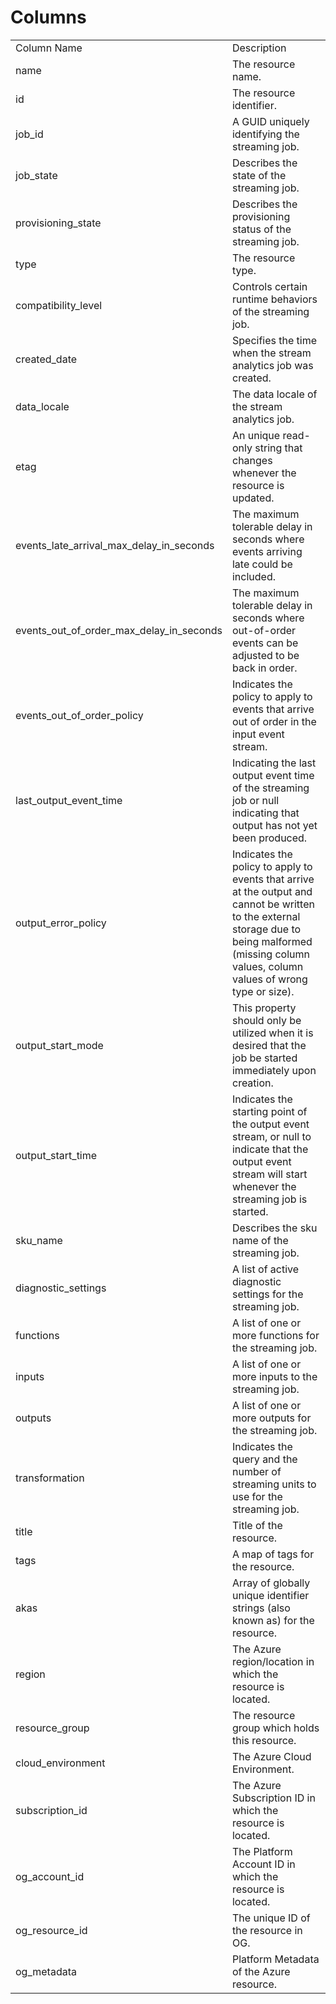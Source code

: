 # Columns  

<table>
	<tr><td>Column Name</td><td>Description</td></tr>
	<tr><td>name</td><td>The resource name.</td></tr>
	<tr><td>id</td><td>The resource identifier.</td></tr>
	<tr><td>job_id</td><td>A GUID uniquely identifying the streaming job.</td></tr>
	<tr><td>job_state</td><td>Describes the state of the streaming job.</td></tr>
	<tr><td>provisioning_state</td><td>Describes the provisioning status of the streaming job.</td></tr>
	<tr><td>type</td><td>The resource type.</td></tr>
	<tr><td>compatibility_level</td><td>Controls certain runtime behaviors of the streaming job.</td></tr>
	<tr><td>created_date</td><td>Specifies the time when the stream analytics job was created.</td></tr>
	<tr><td>data_locale</td><td>The data locale of the stream analytics job.</td></tr>
	<tr><td>etag</td><td>An unique read-only string that changes whenever the resource is updated.</td></tr>
	<tr><td>events_late_arrival_max_delay_in_seconds</td><td>The maximum tolerable delay in seconds where events arriving late could be included.</td></tr>
	<tr><td>events_out_of_order_max_delay_in_seconds</td><td>The maximum tolerable delay in seconds where out-of-order events can be adjusted to be back in order.</td></tr>
	<tr><td>events_out_of_order_policy</td><td>Indicates the policy to apply to events that arrive out of order in the input event stream.</td></tr>
	<tr><td>last_output_event_time</td><td>Indicating the last output event time of the streaming job or null indicating that output has not yet been produced.</td></tr>
	<tr><td>output_error_policy</td><td>Indicates the policy to apply to events that arrive at the output and cannot be written to the external storage due to being malformed (missing column values, column values of wrong type or size).</td></tr>
	<tr><td>output_start_mode</td><td>This property should only be utilized when it is desired that the job be started immediately upon creation.</td></tr>
	<tr><td>output_start_time</td><td>Indicates the starting point of the output event stream, or null to indicate that the output event stream will start whenever the streaming job is started.</td></tr>
	<tr><td>sku_name</td><td>Describes the sku name of the streaming job.</td></tr>
	<tr><td>diagnostic_settings</td><td>A list of active diagnostic settings for the streaming job.</td></tr>
	<tr><td>functions</td><td>A list of one or more functions for the streaming job.</td></tr>
	<tr><td>inputs</td><td>A list of one or more inputs to the streaming job.</td></tr>
	<tr><td>outputs</td><td>A list of one or more outputs for the streaming job.</td></tr>
	<tr><td>transformation</td><td>Indicates the query and the number of streaming units to use for the streaming job.</td></tr>
	<tr><td>title</td><td>Title of the resource.</td></tr>
	<tr><td>tags</td><td>A map of tags for the resource.</td></tr>
	<tr><td>akas</td><td>Array of globally unique identifier strings (also known as) for the resource.</td></tr>
	<tr><td>region</td><td>The Azure region/location in which the resource is located.</td></tr>
	<tr><td>resource_group</td><td>The resource group which holds this resource.</td></tr>
	<tr><td>cloud_environment</td><td>The Azure Cloud Environment.</td></tr>
	<tr><td>subscription_id</td><td>The Azure Subscription ID in which the resource is located.</td></tr>
	<tr><td>og_account_id</td><td>The Platform Account ID in which the resource is located.</td></tr>
	<tr><td>og_resource_id</td><td>The unique ID of the resource in OG.</td></tr>
	<tr><td>og_metadata</td><td>Platform Metadata of the Azure resource.</td></tr>
</table>